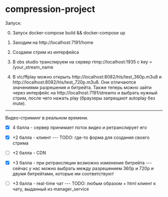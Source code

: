 # compression-project

Запуск:

0) Запуск docker-compose build && docker-compose up

1) Заходим на http://localhost:7191/home

2) Создаем стрим из интерфейса

3) В obs studio транслируем на сервер rtmp://localhost:1935 с key = /your_stream_name

4) В vlc/ffplay можно открыть http://localhost:8082/hls/test_360p.m3u8 и http://localhost:8082/hls/test_720p.m3u8.
Они отличаются значениями разрешения и битрейта.
Также теперь можно зайти через интерфейс на http://localhost:7191/streams и выбрать нужный стрим, после чего нажать play (браузеры запрещают autoplay без mute).



---------------------


Видео-стриминг в реальном времени.

- [x] 4 балла - сервер принимает поток видео и ретранслирует его

- [x] +2 балла - клиент --- TODO: где-то форма для создания своего стрима 

- [ ] +2 балла - CDN

- [x] +3 балла - при ретрансляции возможно изменение битрейта --- сейчас у нас можно выбрать между разрешением 360p и 720p и двумя битрейтами, которые им соответствуют

- [ ] +3 балла - real-time чат --- TODO: любым образом + html клиент к чату, выданный из manager_service


